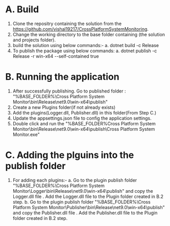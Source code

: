 
#  A. Build
1. Clone the repositry containing the solution from the https://github.com/vishal19217/CrossPlatformSystemMonitoring.
2. Change the working directory to the base folder containing (the solution and projects folder). 
3. build the solution using below commands:- 
    a. dotnet build -c Release
4. To publish the package using below commands:
    a. dotnet publish -c Release -r win-x64 --self-contained true

# B. Running the application
1. After successfully publishing. Go to published folder : "%BASE_FOLDER%\Cross Platform System Monitor\bin\Release\net9.0\win-x64\publish"
2. Create a new Plugins folder(if not already exists)
3. Add the plugins(Logger.dll, Publisher.dll) in this folder(From Step C.)
4. Update the appsettings.json file to config the application settings.
5. Double click and run the "%BASE_FOLDER%Cross Platform System Monitor\bin\Release\net9.0\win-x64\publish\Cross Platform System Monitor.exe"


# C. Adding the plguins into the publish folder
1. For adding each plugins:- 
    a. Go to the plugin publish folder "%BASE_FOLDER%\Cross Platform System Monitor\Logger\bin\Release\net9.0\win-x64\publish" and copy the Logger.dll file .
       Add the Logger.dll file to the Plugin folder created in B.2 step.
    b. Go to the plugin publish folder "%BASE_FOLDER%\Cross Platform System Monitor\Publisher\bin\Release\net9.0\win-x64\publish" and copy the Publisher.dll file .
       Add the Publisher.dll file to the Plugin folder created in B.2 step.

     
